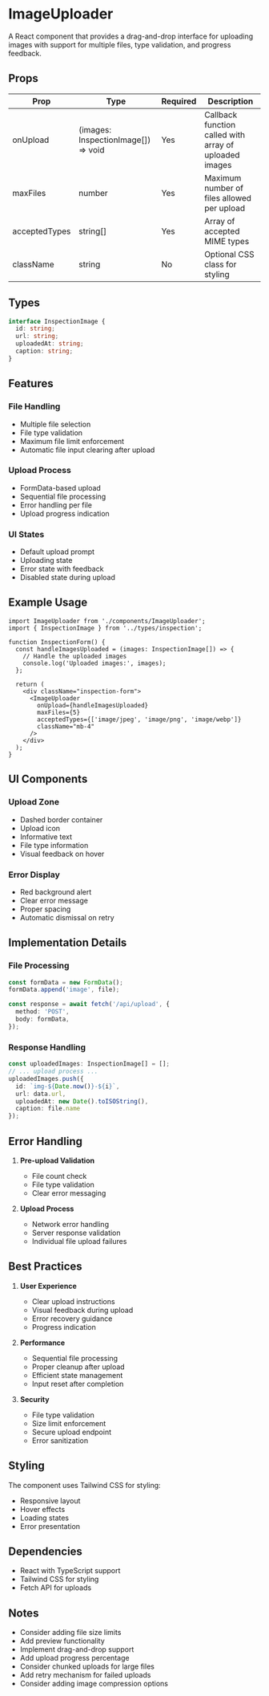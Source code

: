 # ImageUploader

A React component that provides a drag-and-drop interface for uploading images with support for multiple files, type validation, and progress feedback.

## Props

| Prop | Type | Required | Description |
|------|------|----------|-------------|
| onUpload | (images: InspectionImage[]) => void | Yes | Callback function called with array of uploaded images |
| maxFiles | number | Yes | Maximum number of files allowed per upload |
| acceptedTypes | string[] | Yes | Array of accepted MIME types |
| className | string | No | Optional CSS class for styling |

## Types

```typescript
interface InspectionImage {
  id: string;
  url: string;
  uploadedAt: string;
  caption: string;
}
```

## Features

### File Handling
- Multiple file selection
- File type validation
- Maximum file limit enforcement
- Automatic file input clearing after upload

### Upload Process
- FormData-based upload
- Sequential file processing
- Error handling per file
- Upload progress indication

### UI States
- Default upload prompt
- Uploading state
- Error state with feedback
- Disabled state during upload

## Example Usage

```tsx
import ImageUploader from './components/ImageUploader';
import { InspectionImage } from '../types/inspection';

function InspectionForm() {
  const handleImagesUploaded = (images: InspectionImage[]) => {
    // Handle the uploaded images
    console.log('Uploaded images:', images);
  };

  return (
    <div className="inspection-form">
      <ImageUploader
        onUpload={handleImagesUploaded}
        maxFiles={5}
        acceptedTypes={['image/jpeg', 'image/png', 'image/webp']}
        className="mb-4"
      />
    </div>
  );
}
```

## UI Components

### Upload Zone
- Dashed border container
- Upload icon
- Informative text
- File type information
- Visual feedback on hover

### Error Display
- Red background alert
- Clear error message
- Proper spacing
- Automatic dismissal on retry

## Implementation Details

### File Processing
```typescript
const formData = new FormData();
formData.append('image', file);

const response = await fetch('/api/upload', {
  method: 'POST',
  body: formData,
});
```

### Response Handling
```typescript
const uploadedImages: InspectionImage[] = [];
// ... upload process ...
uploadedImages.push({
  id: `img-${Date.now()}-${i}`,
  url: data.url,
  uploadedAt: new Date().toISOString(),
  caption: file.name
});
```

## Error Handling

1. **Pre-upload Validation**
   - File count check
   - File type validation
   - Clear error messaging

2. **Upload Process**
   - Network error handling
   - Server response validation
   - Individual file upload failures

## Best Practices

1. **User Experience**
   - Clear upload instructions
   - Visual feedback during upload
   - Error recovery guidance
   - Progress indication

2. **Performance**
   - Sequential file processing
   - Proper cleanup after upload
   - Efficient state management
   - Input reset after completion

3. **Security**
   - File type validation
   - Size limit enforcement
   - Secure upload endpoint
   - Error sanitization

## Styling

The component uses Tailwind CSS for styling:
- Responsive layout
- Hover effects
- Loading states
- Error presentation

## Dependencies

- React with TypeScript support
- Tailwind CSS for styling
- Fetch API for uploads

## Notes

- Consider adding file size limits
- Add preview functionality
- Implement drag-and-drop support
- Add upload progress percentage
- Consider chunked uploads for large files
- Add retry mechanism for failed uploads
- Consider adding image compression options
